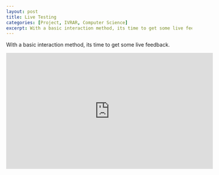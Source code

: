 ```yaml
---
layout: post
title: Live Testing
categories: [Project, IVRAR, Computer Science]
excerpt: With a basic interaction method, its time to get some live feedback.
---
```


With a basic interaction method, its time to get some live feedback.

<iframe width="560" height="315" src="https://www.youtube.com/embed/AI5Q4c8LBNs?si=8UdZz_ZAx_tymn_o" title="YouTube video player" frameborder="0" allow="accelerometer; autoplay; clipboard-write; encrypted-media; gyroscope; picture-in-picture; web-share" referrerpolicy="strict-origin-when-cross-origin" allowfullscreen></iframe>
